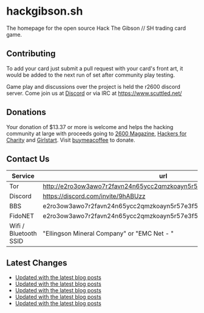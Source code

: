 # hackgibson.sh
The homepage for the open source Hack The Gibson // SH trading card game.


## Contributing

To add your card just submit a pull request with your card's front art, it would be added to the next run of set after community play testing.

Game play and discussions over the project is held the r2600 discord server. Come join us at [Discord](https://discord.com/invite/9hABUzz) or via IRC at https://www.scuttled.net/


## Donations

Your donation of $13.37 or more is welcome and helps the hacking community at large with proceeds going to [2600 Magazine](https://2600.com/), [Hackers for Charity](https://hackersforcharity.org) and [Girlstart](https://girlstart.org).  Visit [buymeacoffee](https://www.buymeacoffee.com/hackgibson.sh) to donate.


## Contact Us

Service | url
-|-
Tor | http://e2ro3ow3awo7r2favn24n65ycc2qmzkoayn5r57e3f56nvjwdcgg32ad.onion
Discord | https://discord.com/invite/9hABUzz
BBS | e2ro3ow3awo7r2favn24n65ycc2qmzkoayn5r57e3f56nvjwdcgg32ad.onion:23
FidoNET | e2ro3ow3awo7r2favn24n65ycc2qmzkoayn5r57e3f56nvjwdcgg32ad.onion:24554
Wifi / Bluetooth SSID | "Ellingson Mineral Company" or "EMC Net - <fidonet address>"

## Latest Changes
<!-- BLOG-POST-LIST:START -->
- [Updated with the latest blog posts](https://github.com/DFW2600/hackgibson.sh/commit/6fe37dc8d5507f3e7e8518c28e5a30dba758bc50)
- [Updated with the latest blog posts](https://github.com/DFW2600/hackgibson.sh/commit/640dbb5860246a0f70314f89bc2ae7c5ffcfacaa)
- [Updated with the latest blog posts](https://github.com/DFW2600/hackgibson.sh/commit/a1e71851991f9bca5726157e535c3081f7113ba8)
- [Updated with the latest blog posts](https://github.com/DFW2600/hackgibson.sh/commit/2438b4c9f071b778de03bccefda3d3a611ac5237)
- [Updated with the latest blog posts](https://github.com/DFW2600/hackgibson.sh/commit/3974958ecf6f74caeddb5918f1da94f69b17dd89)
<!-- BLOG-POST-LIST:END -->
